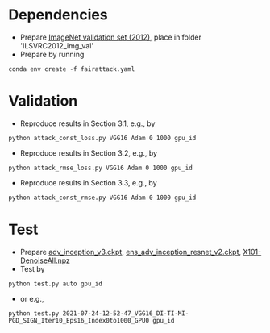 # Dependencies
* Prepare [ImageNet validation set (2012)](http://www.image-net.org), place in folder 'ILSVRC2012_img_val'
* Prepare by running

```
conda env create -f fairattack.yaml
```

# Validation
* Reproduce results in Section 3.1, e.g., by

```
python attack_const_loss.py VGG16 Adam 0 1000 gpu_id
```
* Reproduce results in Section 3.2, e.g., by

```
python attack_rmse_loss.py VGG16 Adam 0 1000 gpu_id
```
* Reproduce results in Section 3.3, e.g., by

```
python attack_const_rmse.py VGG16 Adam 0 1000 gpu_id
```

# Test
* Prepare [adv_inception_v3.ckpt](http://download.tensorflow.org/models/adv_inception_v3_2017_08_18.tar.gz), [ens_adv_inception_resnet_v2.ckpt](http://download.tensorflow.org/models/ens_adv_inception_resnet_v2_2017_08_18.tar.gz), [X101-DenoiseAll.npz](https://github.com/facebookresearch/ImageNet-Adversarial-Training/releases/download/v0.2/X101-DenoiseAll.npz)
* Test by

```
python test.py auto gpu_id
```
* or e.g.,

```
python test.py 2021-07-24-12-52-47_VGG16_DI-TI-MI-PGD_SIGN_Iter10_Eps16_Index0to1000_GPU0 gpu_id
```